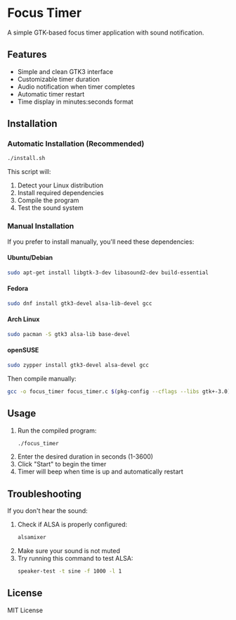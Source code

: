 # Focus Timer

A simple GTK-based focus timer application with sound notification.

## Features

- Simple and clean GTK3 interface
- Customizable timer duration
- Audio notification when timer completes
- Automatic timer restart
- Time display in minutes:seconds format

## Installation

### Automatic Installation (Recommended)
```bash
./install.sh
```
This script will:
1. Detect your Linux distribution
2. Install required dependencies
3. Compile the program
4. Test the sound system

### Manual Installation

If you prefer to install manually, you'll need these dependencies:

#### Ubuntu/Debian
```bash
sudo apt-get install libgtk-3-dev libasound2-dev build-essential
```

#### Fedora
```bash
sudo dnf install gtk3-devel alsa-lib-devel gcc
```

#### Arch Linux
```bash
sudo pacman -S gtk3 alsa-lib base-devel
```

#### openSUSE
```bash
sudo zypper install gtk3-devel alsa-devel gcc
```

Then compile manually:
```bash
gcc -o focus_timer focus_timer.c $(pkg-config --cflags --libs gtk+-3.0) -lasound -lm
```

## Usage

1. Run the compiled program:
   ```bash
   ./focus_timer
   ```
2. Enter the desired duration in seconds (1-3600)
3. Click "Start" to begin the timer
4. Timer will beep when time is up and automatically restart

## Troubleshooting

If you don't hear the sound:
1. Check if ALSA is properly configured:
   ```bash
   alsamixer
   ```
2. Make sure your sound is not muted
3. Try running this command to test ALSA:
   ```bash
   speaker-test -t sine -f 1000 -l 1
   ```

## License

MIT License
